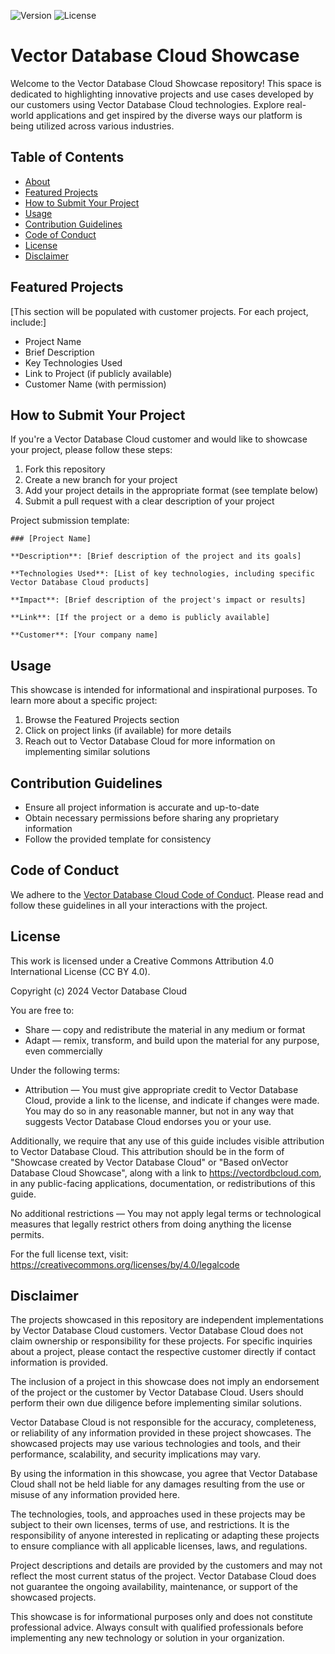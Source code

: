 ![Version](https://img.shields.io/badge/version-1.0.0-blue.svg)
![License](https://img.shields.io/badge/license-CC%20BY%204.0-green.svg)

# Vector Database Cloud Showcase

Welcome to the Vector Database Cloud Showcase repository! This space is dedicated to highlighting innovative projects and use cases developed by our customers using Vector Database Cloud technologies. Explore real-world applications and get inspired by the diverse ways our platform is being utilized across various industries.

## Table of Contents

- [About](#about)
- [Featured Projects](#featured-projects)
- [How to Submit Your Project](#how-to-submit-your-project)
- [Usage](#usage)
- [Contribution Guidelines](#contribution-guidelines)
- [Code of Conduct](#code-of-conduct)
- [License](#license)
- [Disclaimer](#disclaimer)
## Featured Projects

[This section will be populated with customer projects. For each project, include:]

- Project Name
- Brief Description
- Key Technologies Used
- Link to Project (if publicly available)
- Customer Name (with permission)

## How to Submit Your Project

If you're a Vector Database Cloud customer and would like to showcase your project, please follow these steps:

1. Fork this repository
2. Create a new branch for your project
3. Add your project details in the appropriate format (see template below)
4. Submit a pull request with a clear description of your project

Project submission template:
```
### [Project Name]

**Description**: [Brief description of the project and its goals]

**Technologies Used**: [List of key technologies, including specific Vector Database Cloud products]

**Impact**: [Brief description of the project's impact or results]

**Link**: [If the project or a demo is publicly available]

**Customer**: [Your company name]
```

## Usage

This showcase is intended for informational and inspirational purposes. To learn more about a specific project:

1. Browse the Featured Projects section
2. Click on project links (if available) for more details
3. Reach out to Vector Database Cloud for more information on implementing similar solutions

## Contribution Guidelines

- Ensure all project information is accurate and up-to-date
- Obtain necessary permissions before sharing any proprietary information
- Follow the provided template for consistency

## Code of Conduct

We adhere to the [Vector Database Cloud Code of Conduct](https://github.com/VectorDBCloud/Community/blob/main/CODE_OF_CONDUCT.md). Please read and follow these guidelines in all your interactions with the project.



## License

This work is licensed under a Creative Commons Attribution 4.0 International License (CC BY 4.0).

Copyright (c) 2024 Vector Database Cloud

You are free to:
- Share — copy and redistribute the material in any medium or format
- Adapt — remix, transform, and build upon the material for any purpose, even commercially

Under the following terms:
- Attribution — You must give appropriate credit to Vector Database Cloud, provide a link to the license, and indicate if changes were made. You may do so in any reasonable manner, but not in any way that suggests Vector Database Cloud endorses you or your use.

Additionally, we require that any use of this guide includes visible attribution to Vector Database Cloud. This attribution should be in the form of "Showcase created by Vector Database Cloud" or "Based onVector Database Cloud Showcase", along with a link to https://vectordbcloud.com, in any public-facing applications, documentation, or redistributions of this guide.

No additional restrictions — You may not apply legal terms or technological measures that legally restrict others from doing anything the license permits.

For the full license text, visit: https://creativecommons.org/licenses/by/4.0/legalcode



## Disclaimer

The projects showcased in this repository are independent implementations by Vector Database Cloud customers. Vector Database Cloud does not claim ownership or responsibility for these projects. For specific inquiries about a project, please contact the respective customer directly if contact information is provided.

The inclusion of a project in this showcase does not imply an endorsement of the project or the customer by Vector Database Cloud. Users should perform their own due diligence before implementing similar solutions.

Vector Database Cloud is not responsible for the accuracy, completeness, or reliability of any information provided in these project showcases. The showcased projects may use various technologies and tools, and their performance, scalability, and security implications may vary.

By using the information in this showcase, you agree that Vector Database Cloud shall not be held liable for any damages resulting from the use or misuse of any information provided here.

The technologies, tools, and approaches used in these projects may be subject to their own licenses, terms of use, and restrictions. It is the responsibility of anyone interested in replicating or adapting these projects to ensure compliance with all applicable licenses, laws, and regulations.

Project descriptions and details are provided by the customers and may not reflect the most current status of the project. Vector Database Cloud does not guarantee the ongoing availability, maintenance, or support of the showcased projects.

This showcase is for informational purposes only and does not constitute professional advice. Always consult with qualified professionals before implementing any new technology or solution in your organization.
